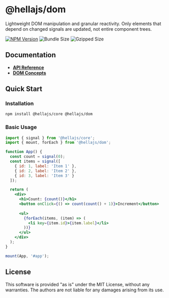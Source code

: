 # @hellajs/dom

Lightweight DOM manipulation and granular reactivity. Only elements that depend on changed signals are updated, not entire component trees.

[![NPM Version](https://img.shields.io/npm/v/@hellajs/dom)](https://www.npmjs.com/package/@hellajs/dom)
![Bundle Size](https://img.shields.io/badge/bundle-4.58KB-brightgreen) ![Gzipped Size](https://img.shields.io/badge/gzipped-1.92KB-blue)

## Documentation

- **[API Reference](https://hellajs.com/reference#hellajsdom)**
- **[DOM Concepts](https://hellajs.com/learn/concepts/templates)**

## Quick Start

### Installation

```bash
npm install @hellajs/core @hellajs/dom
```

### Basic Usage

```jsx
import { signal } from '@hellajs/core';
import { mount, forEach } from '@hellajs/dom';

function App() {
  const count = signal(0);
  const items = signal([
    { id: 1, label: 'Item 1' },
    { id: 2, label: 'Item 2' },
    { id: 3, label: 'Item 3' }
  ]);

  return (
    <div>
      <h1>Count: {count()}</h1>
      <button onClick={() => count(count() + 1)}>Increment</button>
      
      <ul>
        {forEach(items, (item) => (
          <li key={item.id}>{item.label}</li>
        ))}
      </ul>
    </div>
  );
}

mount(App, '#app');
```

## License

This software is provided "as is" under the MIT License, without any warranties. The authors are not liable for any damages arising from its use.
